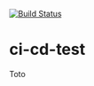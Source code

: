 [![Build Status](https://dev.azure.com/dh-jeremie/HelloWordApp/_apis/build/status/dh-jbouhet.ci-cd-test?branchName=master)](https://dev.azure.com/dh-jeremie/HelloWordApp/_build/latest?definitionId=1&branchName=master)

# ci-cd-test

Toto
